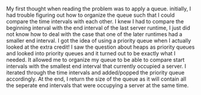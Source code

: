 My first thought when reading the problem was to apply a queue. initially, I
had trouble figuring out how to organize the queue such that I could compare
the time intervals with each other. I knew I had to compare the beginning interval
with the end interval of the last server runtime, I just did not know how to deal
with the case that one of the later runtimes had a smaller end interval. I got the idea
of using a priority queue when I actually looked at the extra credit! I saw the question
about heaps as priority queues and looked into priority queues and it turned out to
be exactly what I needed. It allowed me to organize my queue to be able to compare
start intervals with the smallest end interval that currently occupied a server.
I iterated through the time intervals and added/popped the priority queue
accordingly. At the end, I return the size of the queue as it will contain all the 
seperate end intervals that were occupying a server at the same time.
